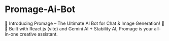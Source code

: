 # Promage-Ai-Bot
🚀 Introducing Promage – The Ultimate AI Bot for Chat &amp; Image Generation! 🤖🎨 Built with React.js (vite) and Gemini AI + Stability AI, Promage is your all-in-one creative assistant.  
